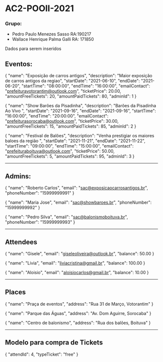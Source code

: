 # AC2-POOII-2021

### Grupo:
-  Pedro Paulo Menezes Sasso RA:190217
-  Wallace Henrique Palma Galli RA: 171850

Dados para serem inseridos

## Eventos:

{ 
"name": "Exposição de carros antigos", 
"description": "Maior exposição de carros antigos da regiao", 
"startDate": "2021-06-10", 
"endDate": "2021-06-20", 
"startTime": "08:00:00", 
"endTime": "16:00:00", 
"emailContact": "prefeituravotorantim@outlook.com", 
"ticketPrice": 20.00, 
"amountFreeTickets": 20, 
"amountPaidTickets": 80, 
"adminId": 1 }

{ 
"name": "Show Barões da Pisadinha", 
"description": "Barões da Pisadinha Ao Vivo ", 
"startDate": "2021-09-16", 
"endDate": "2021-09-16", 
"startTime": "16:00:00", 
"endTime": "20:00:00", 
"emailContact": "prefeiturasorocaba@outlook.com", 
"ticketPrice": 30.00, 
"amountFreeTickets": 15, 
"amountPaidTickets": 85, 
"adminId": 2 }

{ 
"name": "Festival de Balões", 
"description": "Venha prestigiar os maiores baloes da região ",
"startDate": "2021-11-21",
"endDate": "2021-11-22", 
"startTime": "09:00:00", 
"endTime": "15:00:00", 
"emailContact": "prefeituraboituva@outlook.com", 
"ticketPrice": 50.00, 
"amountFreeTickets": 5, 
"amountPaidTickets": 95, 
"adminId": 3 
}

__________________________________________________

## Admins:

{ 
"name": "Roberto Carlos", 
"email": "sac@exposicaocarrosantigos.br", 
"phoneNumber": "15999999991" 
}

{ 
"name": "Maria Jose", 
"email": "sac@showbaroes.br", 
"phoneNumber": "15999999992" 
}

{ 
"name": "Pedro Silva", 
"email": "sac@balonismoboituva.br", 
"phoneNumber": "15999999993" 
}
______________________________

## Attendees

{ 
"name": "Gisele", 
"email": "giseleoliveira@outlook.br", 
"balance": 50.00 
}

{ 
"name": "Livia", 
"email": "liviacristina@gmail.br", 
"balance": 100.00 
}

{ 
"name": "Aloisio", 
"email": "aloisiocarlos@gmail.br", 
"balance": 10.00 
}

___________________________________________________________


## Places

{ 
"name": "Praça de eventos", 
"address": "Rua 31 de Março, Votorantim" 
}

{ 
"name": "Parque das Águas", 
"address": "Av. Dom Aguirre, Sorocaba" 
}

{ 
"name": "Centro de balonismo", 
"address": "Rua dos balões, Boituva" 
}

___________________________________________________________

## Modelo para compra de Tickets
{
    "attendId": 4,
    "typeTicket": "free"
}
